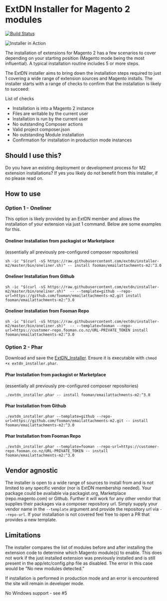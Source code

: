 # ExtDN Installer for Magento 2 modules

[![Build Status](https://travis-ci.org/extdn/installer-m2.svg?branch=master)](https://travis-ci.org/extdn/installer-m2)

![Installer in Action](docs/ProductionModeInstall.gif?raw=true")

The installation of extensions for Magento 2 has a few scenarios to cover depending on your starting position
(Magento mode being the most influential). A typical installation routine includes 5 or more steps.

The ExtDN installer aims to bring down the installation steps required to just 1 covering a wide range of extension
sources and Magento installs. The installer starts with a range of checks to confirm that the installation is likely
to succeed:

List of checks
* Installation is into a Magento 2 instance
* Files are writable by the current user
* Installation is run by the current user
* No outstanding Composer actions
* Valid project composer.json
* No outstanding Module installation
* Confirmation for installation in production mode instances

## Should I use this?
Do you have an existing deployment or development process for M2 extension installations? If yes you likely do not benefit from this installer, if no please read on.

## How to use

### Option 1 - Oneliner
This option is likely provided by an ExtDN member and allows the installation of your extension via just 1 command. Below are some examples for this.

#### Oneliner Installation from packagist or Marketplace 
(essentially all previously pre-configured composer repositories)
```
sh -ic "$(curl -sS https://raw.githubusercontent.com/extdn/installer-m2/master/bin/oneliner.sh)" -- install fooman/emailattachments-m2:^3.0
```

#### Oneliner Installation from Github
```
sh -ic "$(curl -sS https://raw.githubusercontent.com/extdn/installer-m2/master/bin/oneliner.sh)"  -- --template=github --repo-url=https://github.com/fooman/emailattachments-m2.git install fooman/emailattachments-m2:^3.0 
```

#### Oneliner Installation from Fooman Repo
```
sh -ic "$(curl -sS https://raw.githubusercontent.com/extdn/installer-m2/master/bin/oneliner.sh)"  -- --template=fooman --repo-url=https://customer-repo.fooman.co.nz/URL-PRIVATE_TOKEN install fooman/emailattachments-m2:^3.0 
```

### Option 2 - Phar
Download and save the [ExtDN_Installer](https://github.com/extdn/installer-m2/raw/v1.0.0-rc5/build/extdn_installer.phar). Ensure it is executable with `chmod +x extdn_installer.phar`.

#### Phar Installation from packagist or Marketplace 
(essentially all previously pre-configured composer repositories)
```
./extdn_installer.phar -- install fooman/emailattachments-m2:^3.0
```

#### Phar Installation from Github
```
./extdn_installer.phar --template=github --repo-url=https://github.com/fooman/emailattachments-m2.git -- install fooman/emailattachments-m2:^3.0 
```

#### Phar Installation from Fooman Repo
```
./extdn_installer.phar --template=fooman --repo-url=https://customer-repo.fooman.co.nz/URL-PRIVATE_TOKEN -- install fooman/emailattachments-m2:^3.0 
```

## Vendor agnostic
The installer is open to a wide range of sources to install from and is not limited to any specific vendor (nor is ExtDN membership needed). Your package could be available via packagist.org, 
Marketplace (repo.magento.com) or Github. Further it will work for any other vendor that supplies their packages via a composer repository url. Simply supply your vendor name in the `--template` argument 
and provide the repository url via `--repo-url`. If your installation is not covered feel free to open a PR that provides a new template.

## Limitations
The installer compares the list of modules before and after installing the extension code to determine which Magento module(s) to enable. This does not work if
the just installed extension was previously installed and is still present in the app/etc/config.php file as disabled. The error in this case would be "No new modules detected."

If installation is performed in production mode and an error is encountered the site will remain in developer mode.

No Windows support - see #5